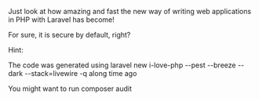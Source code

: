 Just look at how amazing and fast the new way of writing web applications in PHP with Laravel has become!

For sure, it is secure by default, right?

Hint:

The code was generated using laravel new i-love-php --pest --breeze --dark --stack=livewire -q along time ago

You might want to run composer audit
